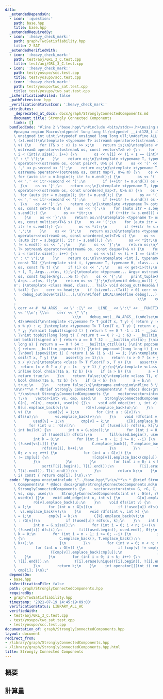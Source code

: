 ```yaml
---
data:
  _extendedDependsOn:
  - icon: ':question:'
    path: base.hpp
    title: base.hpp
  _extendedRequiredBy:
  - icon: ':heavy_check_mark:'
    path: graph/TwoSatisfiability.hpp
    title: 2-SAT
  _extendedVerifiedWith:
  - icon: ':heavy_check_mark:'
    path: test/aoj/GRL_3_C.test.cpp
    title: test/aoj/GRL_3_C.test.cpp
  - icon: ':heavy_check_mark:'
    path: test/yosupo/scc.test.cpp
    title: test/yosupo/scc.test.cpp
  - icon: ':heavy_check_mark:'
    path: test/yosupo/two_sat.test.cpp
    title: test/yosupo/two_sat.test.cpp
  _isVerificationFailed: false
  _pathExtension: hpp
  _verificationStatusIcon: ':heavy_check_mark:'
  attributes:
    _deprecated_at_docs: docs/graph/StronglyConnectedComponents.md
    document_title: Strongly Connected Components
    links: []
  bundledCode: "#line 2 \"base.hpp\"\n#include <bits/stdc++.h>\nusing namespace std;\n\
    #pragma region Macros\ntypedef long long ll;\ntypedef __int128_t i128;\ntypedef\
    \ unsigned int uint;\ntypedef unsigned long long ull;\n#define ALL(x) (x).begin(),\
    \ (x).end()\n\ntemplate <typename T> istream& operator>>(istream& is, vector<T>&\
    \ v) {\n    for (T& x : v) is >> x;\n    return is;\n}\ntemplate <typename T>\
    \ ostream& operator<<(ostream& os, const vector<T>& v) {\n    for (int i = 0;\
    \ i < (int)v.size(); i++) {\n        os << v[i] << (i + 1 == (int)v.size() ? \"\
    \" : \" \");\n    }\n    return os;\n}\ntemplate <typename T, typename U> ostream&\
    \ operator<<(ostream& os, const pair<T, U>& p) {\n    os << '(' << p.first <<\
    \ ',' << p.second << ')';\n    return os;\n}\ntemplate <typename T, typename U>\
    \ ostream& operator<<(ostream& os, const map<T, U>& m) {\n    os << '{';\n   \
    \ for (auto itr = m.begin(); itr != m.end();) {\n        os << '(' << itr->first\
    \ << ',' << itr->second << ')';\n        if (++itr != m.end()) os << ',';\n  \
    \  }\n    os << '}';\n    return os;\n}\ntemplate <typename T, typename U> ostream&\
    \ operator<<(ostream& os, const unordered_map<T, U>& m) {\n    os << '{';\n  \
    \  for (auto itr = m.begin(); itr != m.end();) {\n        os << '(' << itr->first\
    \ << ',' << itr->second << ')';\n        if (++itr != m.end()) os << ',';\n  \
    \  }\n    os << '}';\n    return os;\n}\ntemplate <typename T> ostream& operator<<(ostream&\
    \ os, const set<T>& s) {\n    os << '{';\n    for (auto itr = s.begin(); itr !=\
    \ s.end();) {\n        os << *itr;\n        if (++itr != s.end()) os << ',';\n\
    \    }\n    os << '}';\n    return os;\n}\ntemplate <typename T> ostream& operator<<(ostream&\
    \ os, const multiset<T>& s) {\n    os << '{';\n    for (auto itr = s.begin();\
    \ itr != s.end();) {\n        os << *itr;\n        if (++itr != s.end()) os <<\
    \ ',';\n    }\n    os << '}';\n    return os;\n}\ntemplate <typename T> ostream&\
    \ operator<<(ostream& os, const unordered_set<T>& s) {\n    os << '{';\n    for\
    \ (auto itr = s.begin(); itr != s.end();) {\n        os << *itr;\n        if (++itr\
    \ != s.end()) os << ',';\n    }\n    os << '}';\n    return os;\n}\ntemplate <typename\
    \ T> ostream& operator<<(ostream& os, const deque<T>& v) {\n    for (int i = 0;\
    \ i < (int)v.size(); i++) {\n        os << v[i] << (i + 1 == (int)v.size() ? \"\
    \" : \" \");\n    }\n    return os;\n}\n\ntemplate <int i, typename T> void print_tuple(ostream&,\
    \ const T&) {}\ntemplate <int i, typename T, typename H, class... Args> void print_tuple(ostream&\
    \ os, const T& t) {\n    if (i) os << ',';\n    os << get<i>(t);\n    print_tuple<i\
    \ + 1, T, Args...>(os, t);\n}\ntemplate <typename... Args> ostream& operator<<(ostream&\
    \ os, const tuple<Args...>& t) {\n    os << '{';\n    print_tuple<0, tuple<Args...>,\
    \ Args...>(os, t);\n    return os << '}';\n}\n\nvoid debug_out() { cerr << '\\\
    n'; }\ntemplate <class Head, class... Tail> void debug_out(Head&& head, Tail&&...\
    \ tail) {\n    cerr << head;\n    if (sizeof...(Tail) > 0) cerr << \", \";\n \
    \   debug_out(move(tail)...);\n}\n#ifdef LOCAL\n#define debug(...)           \
    \                                                        \\\n    cerr << \" \"\
    ;                                                                     \\\n   \
    \ cerr << #__VA_ARGS__ << \" :[\" << __LINE__ << \":\" << __FUNCTION__ << \"]\"\
    \ << '\\n'; \\\n    cerr << \" \";                                           \
    \                          \\\n    debug_out(__VA_ARGS__)\n#else\n#define debug(...)\
    \ 42\n#endif\n\ntemplate <typename T> T gcd(T x, T y) { return y != 0 ? gcd(y,\
    \ x % y) : x; }\ntemplate <typename T> T lcm(T x, T y) { return x / gcd(x, y)\
    \ * y; }\n\nint topbit(signed t) { return t == 0 ? -1 : 31 - __builtin_clz(t);\
    \ }\nint topbit(long long t) { return t == 0 ? -1 : 63 - __builtin_clzll(t); }\n\
    int botbit(signed a) { return a == 0 ? 32 : __builtin_ctz(a); }\nint botbit(long\
    \ long a) { return a == 0 ? 64 : __builtin_ctzll(a); }\nint popcount(signed t)\
    \ { return __builtin_popcount(t); }\nint popcount(long long t) { return __builtin_popcountll(t);\
    \ }\nbool ispow2(int i) { return i && (i & -i) == i; }\n\ntemplate <class T> T\
    \ ceil(T x, T y) {\n    assert(y >= 1);\n    return (x > 0 ? (x + y - 1) / y :\
    \ x / y);\n}\ntemplate <class T> T floor(T x, T y) {\n    assert(y >= 1);\n  \
    \  return (x > 0 ? x / y : (x - y + 1) / y);\n}\n\ntemplate <class T1, class T2>\
    \ inline bool chmin(T1& a, T2 b) {\n    if (a > b) {\n        a = b;\n       \
    \ return true;\n    }\n    return false;\n}\ntemplate <class T1, class T2> inline\
    \ bool chmax(T1& a, T2 b) {\n    if (a < b) {\n        a = b;\n        return\
    \ true;\n    }\n    return false;\n}\n#pragma endregion\n#line 3 \"graph/StronglyConnectedComponents.hpp\"\
    \n\n/**\n * @brief Strongly Connected Components\n * @docs docs/graph/StronglyConnectedComponents.md\n\
    \ */\nstruct StronglyConnectedComponents {\n    vector<vector<int>> G, rG, C,\
    \ T;\n    vector<int> vs, cmp, used;\n    StronglyConnectedComponents(int n) :\
    \ G(n), rG(n), cmp(n), used(n) {}\n    void add_edge(int u, int v) {\n       \
    \ G[u].emplace_back(v);\n        rG[v].emplace_back(u);\n    }\n    void dfs(int\
    \ v) {\n        used[v] = 1;\n        for (int u : G[v])\n            if (!used[u])\
    \ dfs(u);\n        vs.emplace_back(v);\n    }\n    void rdfs(int v, int k) {\n\
    \        used[v] = 1;\n        cmp[v] = k;\n        C[k].emplace_back(v);\n  \
    \      for (int u : rG[v])\n            if (!used[u]) rdfs(u, k);\n    }\n   \
    \ int build() {\n        int n = G.size();\n        for (int i = 0; i < n; i++)\n\
    \            if (!used[i]) dfs(i);\n        fill(used.begin(), used.end(), 0);\n\
    \        int k = 0;\n        for (int i = n - 1; i >= 0; --i) {\n            if\
    \ (!used[vs[i]]) {\n                C.emplace_back(), T.emplace_back();\n    \
    \            rdfs(vs[i], k++);\n            }\n        }\n        for (int v =\
    \ 0; v < n; v++) {\n            for (int u : G[v]) {\n                if (cmp[v]\
    \ != cmp[u]) {\n                    T[cmp[v]].emplace_back(cmp[u]);\n        \
    \        }\n            }\n        }\n        for (int i = 0; i < k; i++) {\n\
    \            sort(T[i].begin(), T[i].end());\n            T[i].erase(unique(T[i].begin(),\
    \ T[i].end()), T[i].end());\n        }\n        return k;\n    }\n    int operator[](int\
    \ i) const { return cmp[i]; }\n};\n"
  code: "#pragma once\n#include \"../base.hpp\"\n\n/**\n * @brief Strongly Connected\
    \ Components\n * @docs docs/graph/StronglyConnectedComponents.md\n */\nstruct\
    \ StronglyConnectedComponents {\n    vector<vector<int>> G, rG, C, T;\n    vector<int>\
    \ vs, cmp, used;\n    StronglyConnectedComponents(int n) : G(n), rG(n), cmp(n),\
    \ used(n) {}\n    void add_edge(int u, int v) {\n        G[u].emplace_back(v);\n\
    \        rG[v].emplace_back(u);\n    }\n    void dfs(int v) {\n        used[v]\
    \ = 1;\n        for (int u : G[v])\n            if (!used[u]) dfs(u);\n      \
    \  vs.emplace_back(v);\n    }\n    void rdfs(int v, int k) {\n        used[v]\
    \ = 1;\n        cmp[v] = k;\n        C[k].emplace_back(v);\n        for (int u\
    \ : rG[v])\n            if (!used[u]) rdfs(u, k);\n    }\n    int build() {\n\
    \        int n = G.size();\n        for (int i = 0; i < n; i++)\n            if\
    \ (!used[i]) dfs(i);\n        fill(used.begin(), used.end(), 0);\n        int\
    \ k = 0;\n        for (int i = n - 1; i >= 0; --i) {\n            if (!used[vs[i]])\
    \ {\n                C.emplace_back(), T.emplace_back();\n                rdfs(vs[i],\
    \ k++);\n            }\n        }\n        for (int v = 0; v < n; v++) {\n   \
    \         for (int u : G[v]) {\n                if (cmp[v] != cmp[u]) {\n    \
    \                T[cmp[v]].emplace_back(cmp[u]);\n                }\n        \
    \    }\n        }\n        for (int i = 0; i < k; i++) {\n            sort(T[i].begin(),\
    \ T[i].end());\n            T[i].erase(unique(T[i].begin(), T[i].end()), T[i].end());\n\
    \        }\n        return k;\n    }\n    int operator[](int i) const { return\
    \ cmp[i]; }\n};"
  dependsOn:
  - base.hpp
  isVerificationFile: false
  path: graph/StronglyConnectedComponents.hpp
  requiredBy:
  - graph/TwoSatisfiability.hpp
  timestamp: '2021-07-19 14:45:19+09:00'
  verificationStatus: LIBRARY_ALL_AC
  verifiedWith:
  - test/aoj/GRL_3_C.test.cpp
  - test/yosupo/two_sat.test.cpp
  - test/yosupo/scc.test.cpp
documentation_of: graph/StronglyConnectedComponents.hpp
layout: document
redirect_from:
- /library/graph/StronglyConnectedComponents.hpp
- /library/graph/StronglyConnectedComponents.hpp.html
title: Strongly Connected Components
---
```

## 概要

## 計算量